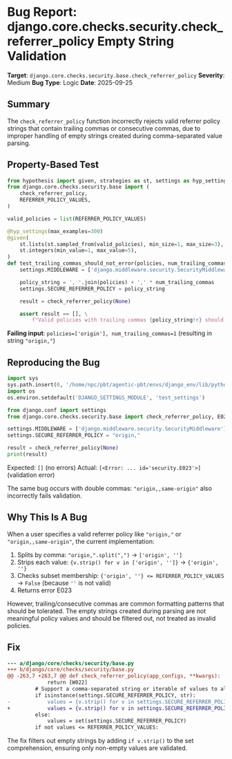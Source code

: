# Bug Report: django.core.checks.security.check_referrer_policy Empty String Validation

**Target**: `django.core.checks.security.base.check_referrer_policy`
**Severity**: Medium
**Bug Type**: Logic
**Date**: 2025-09-25

## Summary

The `check_referrer_policy` function incorrectly rejects valid referrer policy strings that contain trailing commas or consecutive commas, due to improper handling of empty strings created during comma-separated value parsing.

## Property-Based Test

```python
from hypothesis import given, strategies as st, settings as hyp_settings
from django.core.checks.security.base import (
    check_referrer_policy,
    REFERRER_POLICY_VALUES,
)

valid_policies = list(REFERRER_POLICY_VALUES)

@hyp_settings(max_examples=300)
@given(
    st.lists(st.sampled_from(valid_policies), min_size=1, max_size=3),
    st.integers(min_value=1, max_value=5),
)
def test_trailing_commas_should_not_error(policies, num_trailing_commas):
    settings.MIDDLEWARE = ['django.middleware.security.SecurityMiddleware']

    policy_string = ', '.join(policies) + ',' * num_trailing_commas
    settings.SECURE_REFERRER_POLICY = policy_string

    result = check_referrer_policy(None)

    assert result == [], \
        f"Valid policies with trailing commas {policy_string!r} should not error, got: {result}"
```

**Failing input**: `policies=['origin'], num_trailing_commas=1` (resulting in string `"origin,"`)

## Reproducing the Bug

```python
import sys
sys.path.insert(0, '/home/npc/pbt/agentic-pbt/envs/django_env/lib/python3.13/site-packages')
import os
os.environ.setdefault('DJANGO_SETTINGS_MODULE', 'test_settings')

from django.conf import settings
from django.core.checks.security.base import check_referrer_policy, E023

settings.MIDDLEWARE = ['django.middleware.security.SecurityMiddleware']
settings.SECURE_REFERRER_POLICY = "origin,"

result = check_referrer_policy(None)
print(result)
```

Expected: `[]` (no errors)
Actual: `[<Error: ... id='security.E023'>]` (validation error)

The same bug occurs with double commas: `"origin,,same-origin"` also incorrectly fails validation.

## Why This Is A Bug

When a user specifies a valid referrer policy like `"origin,"` or `"origin,,same-origin"`, the current implementation:

1. Splits by comma: `"origin,".split(",")` → `['origin', '']`
2. Strips each value: `{v.strip() for v in ['origin', '']}` → `{'origin', ''}`
3. Checks subset membership: `{'origin', ''} <= REFERRER_POLICY_VALUES` → `False` (because `''` is not valid)
4. Returns error E023

However, trailing/consecutive commas are common formatting patterns that should be tolerated. The empty strings created during parsing are not meaningful policy values and should be filtered out, not treated as invalid policies.

## Fix

```diff
--- a/django/core/checks/security/base.py
+++ b/django/core/checks/security/base.py
@@ -263,7 +263,7 @@ def check_referrer_policy(app_configs, **kwargs):
             return [W022]
         # Support a comma-separated string or iterable of values to allow fallback.
         if isinstance(settings.SECURE_REFERRER_POLICY, str):
-            values = {v.strip() for v in settings.SECURE_REFERRER_POLICY.split(",")}
+            values = {v.strip() for v in settings.SECURE_REFERRER_POLICY.split(",") if v.strip()}
         else:
             values = set(settings.SECURE_REFERRER_POLICY)
         if not values <= REFERRER_POLICY_VALUES:
```

The fix filters out empty strings by adding `if v.strip()` to the set comprehension, ensuring only non-empty values are validated.